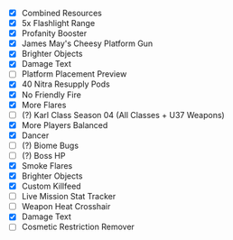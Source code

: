 - [x] Combined Resources
- [x] 5x Flashlight Range
- [x] Profanity Booster
- [x] James May's Cheesy Platform Gun
- [x] Brighter Objects
- [x] Damage Text
- [ ] Platform Placement Preview
- [x] 40 Nitra Resupply Pods
- [x] No Friendly Fire
- [x] More Flares
- [ ] (?) Karl Class Season 04 (All Classes + U37 Weapons)
- [x] More Players Balanced
- [x] Dancer
- [ ] (?) Biome Bugs
- [ ] (?) Boss HP
- [x] Smoke Flares
- [x] Brighter Objects
- [x] Custom Killfeed
- [ ] Live Mission Stat Tracker
- [ ] Weapon Heat Crosshair
- [x] Damage Text
- [ ] Cosmetic Restriction Remover
